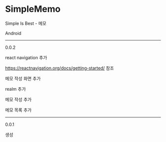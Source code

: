 # SimpleMemo

Simple Is Best - 메모

Android

---

0.0.2

react navigation 추가

https://reactnavigation.org/docs/getting-started/ 참조

메모 작성 화면 추가

realm 추가

메모 작성 추가

메모 목록 추가

---

0.0.1

생성
